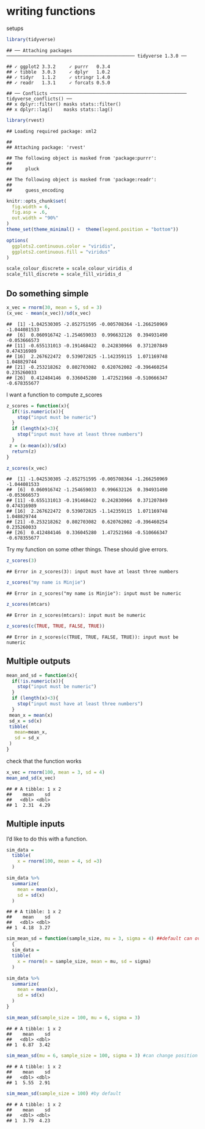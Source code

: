 writing functions
================

setups

``` r
library(tidyverse)
```

    ## ── Attaching packages ─────────────────────────────────────────────── tidyverse 1.3.0 ──

    ## ✓ ggplot2 3.3.2     ✓ purrr   0.3.4
    ## ✓ tibble  3.0.3     ✓ dplyr   1.0.2
    ## ✓ tidyr   1.1.2     ✓ stringr 1.4.0
    ## ✓ readr   1.3.1     ✓ forcats 0.5.0

    ## ── Conflicts ────────────────────────────────────────────────── tidyverse_conflicts() ──
    ## x dplyr::filter() masks stats::filter()
    ## x dplyr::lag()    masks stats::lag()

``` r
library(rvest)
```

    ## Loading required package: xml2

    ## 
    ## Attaching package: 'rvest'

    ## The following object is masked from 'package:purrr':
    ## 
    ##     pluck

    ## The following object is masked from 'package:readr':
    ## 
    ##     guess_encoding

``` r
knitr::opts_chunk$set(
  fig.width = 6,
  fig.asp = .6,
  out.width = "90%"
)
theme_set(theme_minimal() +  theme(legend.position = "bottom"))

options(
  ggplots2.continuous.color = "viridis",
  ggplots2.continuous.fill = "viridus"
)

scale_colour_discrete = scale_colour_viridis_d
scale_fill_discrete = scale_fill_viridis_d
```

## Do something simple

``` r
x_vec = rnorm(30, mean = 5, sd = 3)
(x_vec - mean(x_vec))/sd(x_vec)
```

    ##  [1] -1.042530305 -2.852751595 -0.005708364 -1.266250969 -1.044081533
    ##  [6]  0.060916742 -1.254659033  0.996632126  0.394931490 -0.053666573
    ## [11] -0.655131013 -0.191468422  0.242830966  0.371207849  0.474316989
    ## [16]  2.267622472  0.539072825 -1.142359115  1.071169748  1.048829744
    ## [21] -0.253218262  0.802703082  0.620762002 -0.396460254  0.235260033
    ## [26]  0.412484146  0.336045280  1.472521968 -0.510666347 -0.678355677

I want a function to compute z\_scores

``` r
z_scores = function(x){
  if(!is.numeric(x)){
    stop("input must be numeric")
  }
  if (length(x)<3){
    stop("input must have at least three numbers")
  }
 z = (x-mean(x))/sd(x)
  return(z)
}

z_scores(x_vec)
```

    ##  [1] -1.042530305 -2.852751595 -0.005708364 -1.266250969 -1.044081533
    ##  [6]  0.060916742 -1.254659033  0.996632126  0.394931490 -0.053666573
    ## [11] -0.655131013 -0.191468422  0.242830966  0.371207849  0.474316989
    ## [16]  2.267622472  0.539072825 -1.142359115  1.071169748  1.048829744
    ## [21] -0.253218262  0.802703082  0.620762002 -0.396460254  0.235260033
    ## [26]  0.412484146  0.336045280  1.472521968 -0.510666347 -0.678355677

Try my function on some other things. These should give errors.

``` r
z_scores(3)
```

    ## Error in z_scores(3): input must have at least three numbers

``` r
z_scores("my name is Minjie")
```

    ## Error in z_scores("my name is Minjie"): input must be numeric

``` r
z_scores(mtcars)
```

    ## Error in z_scores(mtcars): input must be numeric

``` r
z_scores(c(TRUE, TRUE, FALSE, TRUE))
```

    ## Error in z_scores(c(TRUE, TRUE, FALSE, TRUE)): input must be numeric

## Multiple outputs

``` r
mean_and_sd = function(x){
  if(!is.numeric(x)){
    stop("input must be numeric")
  }
  if (length(x)<3){
    stop("input must have at least three numbers")
  }
 mean_x = mean(x)
 sd_x = sd(x)
 tibble(
   mean=mean_x,
   sd = sd_x
 )
}
```

check that the function works

``` r
x_vec = rnorm(100, mean = 3, sd = 4)
mean_and_sd(x_vec)
```

    ## # A tibble: 1 x 2
    ##    mean    sd
    ##   <dbl> <dbl>
    ## 1  2.31  4.29

## Multiple inputs

I’d like to do this with a function.

``` r
sim_data = 
  tibble(
    x = rnorm(100, mean = 4, sd =3)
  )

sim_data %>% 
  summarize(
    mean = mean(x),
    sd = sd(x)
  )
```

    ## # A tibble: 1 x 2
    ##    mean    sd
    ##   <dbl> <dbl>
    ## 1  4.18  3.27

``` r
sim_mean_sd = function(sample_size, mu = 3, sigma = 4) ##default can overwritten
  { 
  sim_data = 
  tibble(
    x = rnorm(n = sample_size, mean = mu, sd = sigma)
  )

sim_data %>% 
  summarize(
    mean = mean(x),
    sd = sd(x)
  )
}

sim_mean_sd(sample_size = 100, mu = 6, sigma = 3)
```

    ## # A tibble: 1 x 2
    ##    mean    sd
    ##   <dbl> <dbl>
    ## 1  6.87  3.42

``` r
sim_mean_sd(mu = 6, sample_size = 100, sigma = 3) #can change position
```

    ## # A tibble: 1 x 2
    ##    mean    sd
    ##   <dbl> <dbl>
    ## 1  5.55  2.91

``` r
sim_mean_sd(sample_size = 100) #by default
```

    ## # A tibble: 1 x 2
    ##    mean    sd
    ##   <dbl> <dbl>
    ## 1  3.79  4.23
